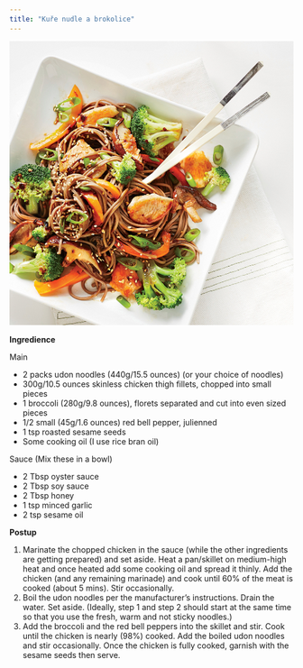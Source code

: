```yaml
---
title: "Kuře nudle a brokolice"
---
```


![Kuře nudle a brokolice](./images/chickenBroccoli.jpg)

**Ingredience**

Main

- 2 packs udon noodles (440g/15.5 ounces) (or your choice of noodles)
- 300g/10.5 ounces skinless chicken thigh fillets, chopped into small pieces
- 1 broccoli (280g/9.8 ounces), florets separated and cut into even sized pieces
- 1/2 small (45g/1.6 ounces) red bell pepper, julienned
- 1 tsp roasted sesame seeds
- Some cooking oil (I use rice bran oil)

Sauce (Mix these in a bowl)

- 2 Tbsp oyster sauce
- 2 Tbsp soy sauce
- 2 Tbsp honey
- 1 tsp minced garlic
- 2 tsp sesame oil

**Postup**

1. Marinate the chopped chicken in the sauce (while the other ingredients are getting prepared) and set aside. Heat a pan/skillet on medium-high heat and once heated add some cooking oil and spread it thinly. Add the chicken (and any remaining marinade) and cook until 60% of the meat is cooked (about 5 mins). Stir occasionally.
2. Boil the udon noodles per the manufacturer’s instructions. Drain the water. Set aside. (Ideally, step 1 and step 2 should start at the same time so that you use the fresh, warm and not sticky noodles.)
3. Add the broccoli and the red bell peppers into the skillet and stir. Cook until the chicken is nearly (98%) cooked. Add the boiled udon noodles and stir occasionally. Once the chicken is fully cooked, garnish with the sesame seeds then serve.
